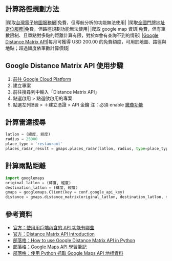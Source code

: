 ## 計算路徑規劃方法
|爬取[台灣電子地圖服務網](https://www.map.com.tw/)|免費，但導航分析的功能無法使用|
|爬取[全國門牌地址定位服務](https://tgos.nat.gov.tw/TGOS/Web/Address/TGOS_Address.aspx)|免費，但路徑規劃功能無法使用|
|爬取 google map 資訊|免費，但有筆數限制、且單點對多點的距離計算有限，對於`鄰`會有查詢不到的情形|
|[Google Distance Matrix API](https://console.cloud.google.com/apis/dashboard?project=_)|每月可獲得 USD 200.00 的免費額度，可用於地圖、路徑與地點；超過額度依筆數計算價錢|

## Google Distance Matrix API 使用步驟
1. [前往 Google Cloud Platform](https://console.cloud.google.com/apis/dashboard?project=_)
2. 建立專案
3. 前往搜尋列中輸入「Distance Matrix API」
4. 點選啟用 > 點選欲啟用的專案
5. 點選左列`憑證` > ＋建立憑證 > API 金鑰
注：必須 enable [繳費功能](https://console.cloud.google.com/project/_/billing/enable)

## 計算雷達搜尋
```python
latlon = (緯度, 經度)
radius = 25000
place_type = 'restaurant'
places_radar_result = gmaps.places_radar(latlon, radius, type=place_type)
```

## 計算兩點距離
```python
import googlemaps
original_latlon = (緯度, 經度)
destination_latlon = (緯度, 經度)
gmaps = googlemaps.Client(key = conf.google_api_key)
distance = gmaps.distance_matrix(original_latlon, destination_latlon, mode='driving')["rows"][0]["elements"][0]["distance"]["value"]
```

## 參考資料
* [官方：使用用戶端內含的 API 功能有哪些](https://developers.google.com/maps/web-services/client-library?hl=zh-tw)
* [官方：Distance Matrix API Introduction](https://developers.google.com/maps/documentation/distance-matrix/overview)
* [部落格：How to use Google Distance Matrix API in Python](https://medium.com/how-to-use-google-distance-matrix-api-in-python/how-to-use-google-distance-matrix-api-in-python-ef9cd895303c)
* [部落格：Google Maps API 學習筆記](https://www.letswrite.tw/google-map-api-distance-matrix/)
* [部落格：使用 Python 抓取 Google Maps API 地標資料](https://blog.goodjack.tw/2017/11/python-google-maps-api.html)